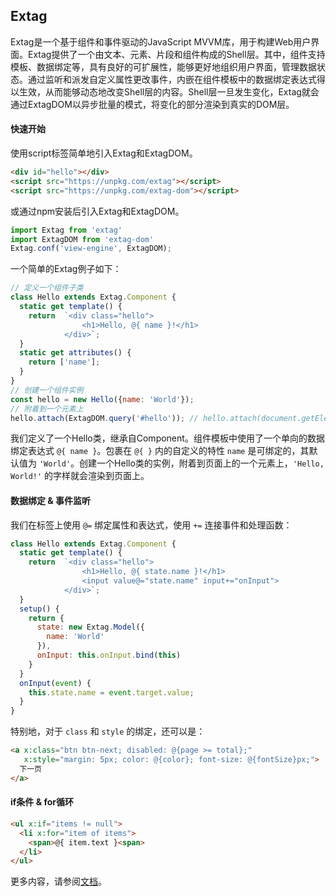 ## Extag
Extag是一个基于组件和事件驱动的JavaScript MVVM库，用于构建Web用户界面。Extag提供了一个由文本、元素、片段和组件构成的Shell层。其中，组件支持模板、数据绑定等，具有良好的可扩展性，能够更好地组织用户界面，管理数据状态。通过监听和派发自定义属性更改事件，内嵌在组件模板中的数据绑定表达式得以生效，从而能够动态地改变Shell层的内容。Shell层一旦发生变化，Extag就会通过ExtagDOM以异步批量的模式，将变化的部分渲染到真实的DOM层。

#### 快速开始
使用script标签简单地引入Extag和ExtagDOM。
```html
<div id="hello"></div>
<script src="https://unpkg.com/extag"></script>
<script src="https://unpkg.com/extag-dom"></script>
```
或通过npm安装后引入Extag和ExtagDOM。
```javascript
import Extag from 'extag'
import ExtagDOM from 'extag-dom'
Extag.conf('view-engine', ExtagDOM);
```

一个简单的Extag例子如下：
```javascript
// 定义一个组件子类
class Hello extends Extag.Component {
  static get template() {
    return  `<div class="hello">
                <h1>Hello, @{ name }!</h1> 
            </div>`;
  }
  static get attributes() {
    return ['name'];
  }
}
// 创建一个组件实例
const hello = new Hello({name: 'World'});
// 附着到一个元素上
hello.attach(ExtagDOM.query('#hello')); // hello.attach(document.getElementById('hello'));
```
我们定义了一个Hello类，继承自Component。组件模板中使用了一个单向的数据绑定表达式 ```@{ name }```。包裹在 ```@{ }``` 内的自定义的特性 ```name``` 是可绑定的，其默认值为 ```'World'```。创建一个Hello类的实例，附着到页面上的一个元素上，```'Hello, World!'``` 的字样就会渲染到页面上。
#### 数据绑定 & 事件监听
我们在标签上使用 ```@=``` 绑定属性和表达式，使用 ```+=``` 连接事件和处理函数：
```javascript
class Hello extends Extag.Component {
  static get template() {
    return  `<div class="hello">
                <h1>Hello, @{ state.name }!</h1>
                <input value@="state.name" input+="onInput">
            </div>`;
  }
  setup() {
    return {
      state: new Extag.Model({
        name: 'World'
      }),
      onInput: this.onInput.bind(this)
    }
  }
  onInput(event) {
    this.state.name = event.target.value;
  }
}
```
特别地，对于 ```class``` 和 ```style``` 的绑定，还可以是：
```html
<a x:class="btn btn-next; disabled: @{page >= total};"
   x:style="margin: 5px; color: @{color}; font-size: @{fontSize}px;">
  下一页
</a>  
```
#### if条件 & for循环
```html
<ul x:if="items != null">
  <li x:for="item of items">
    <span>@{ item.text }<span>
  </li>
</ul>
```

更多内容，请参阅[文档](https://enjolras1024.github.io/extag/)。